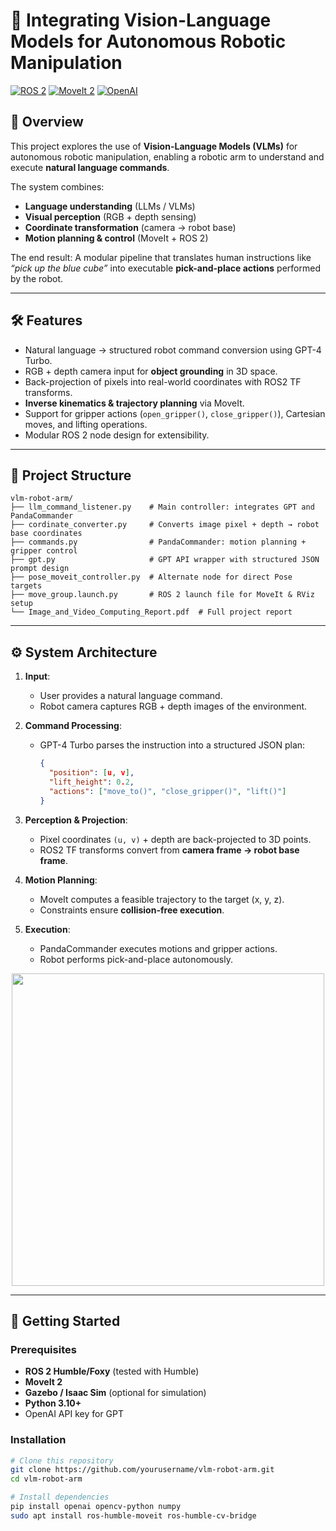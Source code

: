 # 🤖 Integrating Vision-Language Models for Autonomous Robotic Manipulation

[![ROS 2](https://img.shields.io/badge/ROS-2-blue)](https://docs.ros.org/en/foxy/index.html)
[![MoveIt 2](https://img.shields.io/badge/MoveIt-2-green)](https://moveit.picknik.ai/)
[![OpenAI](https://img.shields.io/badge/OpenAI-GPT--4V-red)](https://openai.com/)

## 📖 Overview
This project explores the use of **Vision-Language Models (VLMs)** for autonomous robotic manipulation, enabling a robotic arm to understand and execute **natural language commands**.  

The system combines:
- **Language understanding** (LLMs / VLMs)  
- **Visual perception** (RGB + depth sensing)  
- **Coordinate transformation** (camera → robot base)  
- **Motion planning & control** (MoveIt + ROS 2)  

The end result: A modular pipeline that translates human instructions like *“pick up the blue cube”* into executable **pick-and-place actions** performed by the robot.

---

## 🛠 Features
- Natural language → structured robot command conversion using GPT-4 Turbo.  
- RGB + depth camera input for **object grounding** in 3D space.  
- Back-projection of pixels into real-world coordinates with ROS2 TF transforms.  
- **Inverse kinematics & trajectory planning** via MoveIt.  
- Support for gripper actions (`open_gripper()`, `close_gripper()`), Cartesian moves, and lifting operations.  
- Modular ROS 2 node design for extensibility.  

---

## 📂 Project Structure
```text
vlm-robot-arm/
├── llm_command_listener.py    # Main controller: integrates GPT and PandaCommander
├── cordinate_converter.py     # Converts image pixel + depth → robot base coordinates
├── commands.py                # PandaCommander: motion planning + gripper control
├── gpt.py                     # GPT API wrapper with structured JSON prompt design
├── pose_moveit_controller.py  # Alternate node for direct Pose targets
├── move_group.launch.py       # ROS 2 launch file for MoveIt & RViz setup
└── Image_and_Video_Computing_Report.pdf  # Full project report
```

---

## ⚙️ System Architecture
1. **Input**:  
   - User provides a natural language command.  
   - Robot camera captures RGB + depth images of the environment.  

2. **Command Processing**:  
   - GPT-4 Turbo parses the instruction into a structured JSON plan:  
     ```json
     {
       "position": [u, v],
       "lift_height": 0.2,
       "actions": ["move_to()", "close_gripper()", "lift()"]
     }
     ```

3. **Perception & Projection**:  
   - Pixel coordinates `(u, v)` + depth are back-projected to 3D points.  
   - ROS2 TF transforms convert from **camera frame → robot base frame**.  

4. **Motion Planning**:  
   - MoveIt computes a feasible trajectory to the target (x, y, z).  
   - Constraints ensure **collision-free execution**.  

5. **Execution**:  
   - PandaCommander executes motions and gripper actions.  
   - Robot performs pick-and-place autonomously.  

<p align="center">
  <img src="docs/architecture.png" width="500"/>
</p>

---

## 🚀 Getting Started

### Prerequisites
- **ROS 2 Humble/Foxy** (tested with Humble)  
- **MoveIt 2**  
- **Gazebo / Isaac Sim** (optional for simulation)  
- **Python 3.10+**  
- OpenAI API key for GPT  

### Installation
```bash
# Clone this repository
git clone https://github.com/yourusername/vlm-robot-arm.git
cd vlm-robot-arm

# Install dependencies
pip install openai opencv-python numpy
sudo apt install ros-humble-moveit ros-humble-cv-bridge
